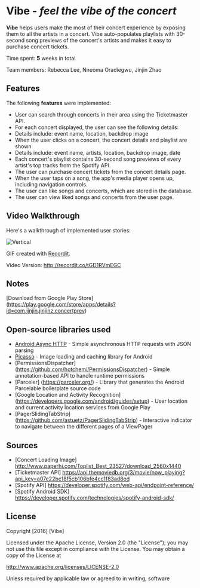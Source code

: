 # **Vibe** - *feel the vibe of the concert*

**Vibe** helps users make the most of their concert experience by exposing them to all the artists in a concert. Vibe auto-populates playlists with 30-second song previews of the concert's artists and makes it easy to purchase concert tickets.

Time spent: **5** weeks in total

Team members: Rebecca Lee, Nneoma Oradiegwu, Jinjin Zhao

## Features

The following **features** were implemented:

- User can search through concerts in their area using the Ticketmaster API.
- For each concert displayed, the user can see the following details:
- Details include: event name, location, backdrop image
- When the user clicks on a concert, the concert details and playlist are shown
- Details include: event name, artists, location, backdrop image, date
- Each concert's playlist contains 30-second song previews of every artist's top tracks from the Spotify API.
- The user can purchase concert tickets from the concert details page.
- When the user taps on a song, the app's media player opens up, including navigation controls.
- The user can like songs and concerts, which are stored in the database.
- The user can view liked songs and concerts from the user page.

## Video Walkthrough

Here's a walkthrough of implemented user stories:

<img src='http://g.recordit.co/tGD1RVmEGC.gif' title='Vertical' width='' alt='Vertical' />

GIF created with [Recordit](http://recordit.co/).

Video Version: http://recordit.co/tGD1RVmEGC

## Notes

[Download from Google Play Store] (https://play.google.com/store/apps/details?id=com.jinjin.jinjinz.concertprev)

## Open-source libraries used

- [Android Async HTTP](https://github.com/loopj/android-async-http) - Simple asynchronous HTTP requests with JSON parsing
- [Picasso](http://square.github.io/picasso/) - Image loading and caching library for Android
- [PermissionsDispatcher] (https://github.com/hotchemi/PermissionsDispatcher) - Simple annotation-based API to handle runtime permissions
- [Parceler] (https://parceler.org/) - Library that generates the Android Parcelable boilerplate source code
- [Google Location and Activity Recognition] (https://developers.google.com/android/guides/setup) - User location and current activity location services from Google Play
- [PagerSlidingTabStrip] (https://github.com/astuetz/PagerSlidingTabStrip) - Interactive indicator to navigate between the different pages of a ViewPager

## Sources

- [Concert Loading Image] http://www.paperhi.com/Toplist_Best_23527/download_2560x1440
- [Ticketmaster API] https://api.themoviedb.org/3/movie/now_playing?api_key=a07e22bc18f5cb106bfe4cc1f83ad8ed
- [Spotify API] https://developer.spotify.com/web-api/endpoint-reference/
- [Spotify Android SDK] https://developer.spotify.com/technologies/spotify-android-sdk/

## License

Copyright [2016] [Vibe]

Licensed under the Apache License, Version 2.0 (the "License");
you may not use this file except in compliance with the License.
You may obtain a copy of the License at

http://www.apache.org/licenses/LICENSE-2.0

Unless required by applicable law or agreed to in writing, software
